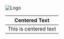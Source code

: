 
![Logo](https://dev-to-uploads.s3.amazonaws.com/uploads/articles/th5xamgrr6se0x5ro4g6.png)

| Centered Text        |
|:---------------------:|
| This is centered text |
